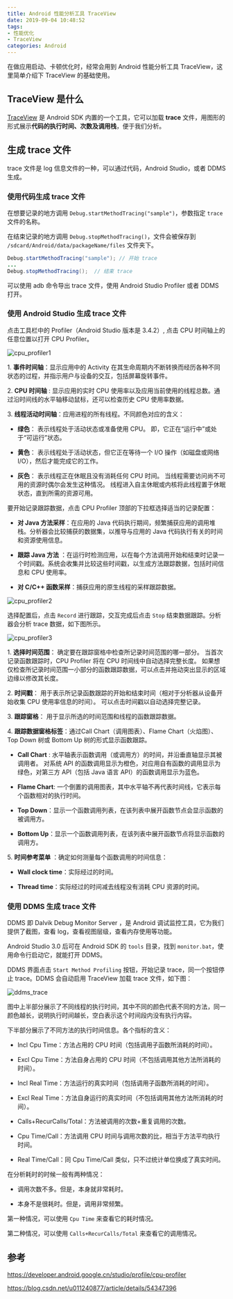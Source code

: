 ```yaml
---
title: Android 性能分析工具 TraceView
date: 2019-09-04 10:48:52
tags:
- 性能优化
- TraceView
categories: Android
---
```


在做应用启动、卡顿优化时，经常会用到 Android 性能分析工具 TraceView，这里简单介绍下 TraceView 的基础使用。

## TraceView 是什么

[TraceView](https://developer.android.google.cn/studio/profile/generate-trace-logs) 是 Android SDK 内置的一个工具，它可以加载 **trace** 文件，用图形的形式展示**代码的执行时间、次数及调用栈**，便于我们分析。

## 生成 trace 文件

trace 文件是 log 信息文件的一种，可以通过代码，Android Studio，或者 DDMS 生成。

### 使用代码生成 trace 文件

在想要记录的地方调用 `Debug.startMethodTracing("sample")`，参数指定 `trace` 文件的名称。

在结束记录的地方调用 `Debug.stopMethodTracing()`，文件会被保存到 `/sdcard/Android/data/packageName/files` 文件夹下。

```java
Debug.startMethodTracing("sample"); // 开始 trace
...
Debug.stopMethodTracing();  // 结束 trace
```

可以使用 adb 命令导出 trace 文件，使用 Android Studio Profiler 或者 DDMS 打开。

### 使用 Android Studio 生成 trace 文件

点击工具栏中的 Profiler（Android Studio 版本是 3.4.2）, 点击 CPU 时间轴上的任意位置以打开 CPU Profiler。

![cpu_profiler1](android-traceview/cpu_profiler1.png)

1\.  **事件时间轴**：显示应用中的 Activity 在其生命周期内不断转换而经历各种不同状态的过程，并指示用户与设备的交互，包括屏幕旋转事件。

2\. **CPU 时间轴** : 显示应用的实时 CPU 使用率以及应用当前使用的线程总数。通过沿时间线的水平轴移动鼠标，还可以检查历史 CPU 使用率数据。

3\. **线程活动时间轴**：应用进程的所有线程。不同颜色对应的含义：

- **绿色**： 表示线程处于活动状态或准备使用 CPU。 即，它正在“运行中”或处于“可运行”状态。

- **黄色**： 表示线程处于活动状态，但它正在等待一个 I/O 操作（如磁盘或网络 I/O），然后才能完成它的工作。

- **灰色**： 表示线程正在休眠且没有消耗任何 CPU 时间。 当线程需要访问尚不可用的资源时偶尔会发生这种情况。 线程进入自主休眠或内核将此线程置于休眠状态，直到所需的资源可用。

要开始记录跟踪数据，点击 CPU Profiler 顶部的下拉框选择适当的记录配置：

- **对 Java 方法采样**：在应用的 Java 代码执行期间，频繁捕获应用的调用堆栈。分析器会比较捕获的数据集，以推导与应用的 Java 代码执行有关的时间和资源使用信息。

- **跟踪 Java 方法** ：在运行时检测应用，以在每个方法调用开始和结束时记录一个时间戳。系统会收集并比较这些时间戳，以生成方法跟踪数据，包括时间信息和 CPU 使用率。

- **对 C/C++ 函数采样**：捕获应用的原生线程的采样跟踪数据。

![cpu_profiler2](android-traceview/cpu_profiler2.png)

选择配置后，点击 `Record` 进行跟踪，交互完成后点击 `Stop` 结束数据跟踪。分析器会分析 trace 数据，如下图所示。

![cpu_profiler3](android-traceview/cpu_profiler3.png)

1\. **选择时间范围**： 确定要在跟踪窗格中检查所记录时间范围的哪一部分。 当首次记录函数跟踪时，CPU Profiler 将在 CPU 时间线中自动选择完整长度。 如果想仅检查所记录时间范围一小部分的函数跟踪数据，可以点击并拖动突出显示的区域边缘以修改其长度。

2\. **时间戳**： 用于表示所记录函数跟踪的开始和结束时间（相对于分析器从设备开始收集 CPU 使用率信息的时间）。 可以点击时间戳以自动选择完整记录。

3\. **跟踪窗格**： 用于显示所选的时间范围和线程的函数跟踪数据。

4\. **跟踪数据窗格标签**：通过Call Chart（调用图表）、Flame Chart（火焰图）、 Top Down 树或 Bottom Up 树的形式显示函数跟踪。

- **Call Chart** : 水平轴表示函数调用（或调用方）的时间，并沿垂直轴显示其被调用者。 对系统 API 的函数调用显示为橙色，对应用自有函数的调用显示为绿色，对第三方 API（包括 Java 语言 API）的函数调用显示为蓝色。 

- **Flame Chart**: 一个倒置的调用图表，其中水平轴不再代表时间线，它表示每个函数相对的执行时间。

- **Top Down**：显示一个函数调用列表，在该列表中展开函数节点会显示函数的被调用方。

- **Bottom Up**：显示一个函数调用列表，在该列表中展开函数节点将显示函数的调用方。

5\. **时间参考菜单** ：确定如何测量每个函数调用的时间信息：

- **Wall clock time**：实际经过的时间。

- **Thread time**：实际经过的时间减去线程没有消耗 CPU 资源的时间。

### 使用 DDMS 生成 trace 文件

DDMS 即 Dalvik Debug Monitor Server ，是 Android 调试监控工具，它为我们提供了截图，查看 log，查看视图层级，查看内存使用等功能。

Android Studio 3.0 后可在 Android SDK 的 `tools` 目录，找到 `monitor.bat`，使用命令行启动它，就能打开 DDMS。 

DDMS 界面点击 `Start Method Profiling` 按钮，开始记录 trace，同一个按钮停止 trace。DDMS 会自动启用 TraceView 加载 trace 文件，如下图：

![ddms_trace](android-traceview/ddms_trace.png)

图中上半部分展示了不同线程的执行时间，其中不同的颜色代表不同的方法，同一颜色越长，说明执行时间越长，空白表示这个时间段内没有执行内容。

下半部分展示了不同方法的执行时间信息。各个指标的含义：

- Incl Cpu Time：方法占用的 CPU 时间（包括调用子函数所消耗的时间）。

- Excl Cpu Time：方法自身占用的 CPU 时间（不包括调用其他方法所消耗的时间）。

- Incl Real Time：方法运行的真实时间（包括调用子函数所消耗的时间）。

- Excl Real Time：方法自身运行的真实时间（不包括调用其他方法所消耗的时间）。

- Calls+RecurCalls/Total：方法被调用的次数+重复调用的次数。

- Cpu Time/Call：方法调用 CPU 时间与调用次数的比，相当于方法平均执行时间。

- Real Time/Call：同 Cpu Time/Call 类似，只不过统计单位换成了真实时间。

在分析耗时的时候一般有两种情况：

- 调用次数不多。但是，本身就非常耗时。

- 本身不是很耗时。但是，调用非常频繁。

第一种情况，可以使用 `Cpu Time` 来查看它的耗时情况。 

第二种情况，可以使用 `Calls+RecurCalls/Total` 来查看它的调用情况。

## 参考

https://developer.android.google.cn/studio/profile/cpu-profiler

https://blog.csdn.net/u011240877/article/details/54347396